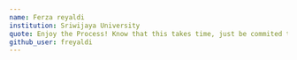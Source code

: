 ```yaml
---
name: Ferza reyaldi
institution: Sriwijaya University
quote: Enjoy the Process! Know that this takes time, just be commited to doing your best each day
github_user: freyaldi
---
```

